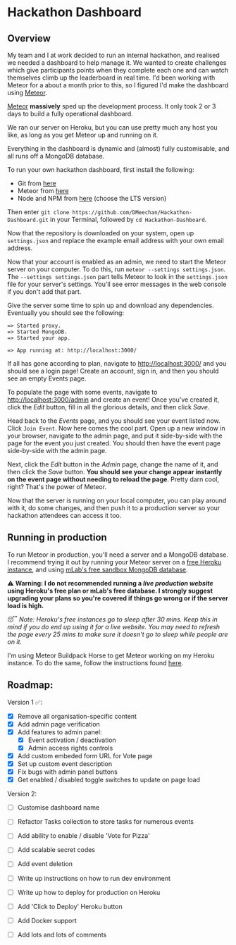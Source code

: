 # Hackathon Dashboard

## Overview

My team and I at work decided to run an internal hackathon, and realised we needed a dashboard to help manage it. We wanted to create challenges which give participants points when they complete each one and can watch themselves climb up the leaderboard in real time. I'd been working with Meteor for a about a month prior to this, so I figured I'd make the dashboard using [Meteor](https://www.meteor.com/).

[Meteor](https://www.meteor.com/) **massively** sped up the development process. It only took 2 or 3 days to build a fully operational dashboard. 

We ran our server on Heroku, but you can use pretty much any host you like, as long as you get Meteor up and running on it.

Everything in the dashboard is dynamic and (almost) fully customisable, and all runs off a MongoDB database. 

To run your own hackathon dashboard, first install the following: 
- Git from [here](https://git-scm.com/downloads)
- Meteor from [here](https://www.meteor.com/install)
- Node and NPM from [here](https://nodejs.org/en/) (choose the LTS version)

Then enter `git clone https://github.com/DMeechan/Hackathon-Dashboard.git` in your Terminal, followed by `cd Hackathon-Dashboard`.

Now that the repository is downloaded on your system, open up `settings.json` and replace the example email address with your own email address.

Now that your account is enabled as an admin, we need to start the Meteor server on your computer. To do this, run `meteor --settings settings.json`. The `--settings settings.json` part tells Meteor to look in the `settings.json` file for your server's settings. You'll see error messages in the web console if you don't add that part.

Give the server some time to spin up and download any dependencies. Eventually you should see the following:
```
=> Started proxy.
=> Started MongoDB.
=> Started your app.

=> App running at: http://localhost:3000/
```

If all has gone according to plan, navigate to [http://localhost:3000/](http://localhost:3000/) and you should see a login page! Create an account, sign in, and then you should see an empty Events page.

To populate the page with some events, navigate to [http://localhost:3000/admin](http://localhost:3000/admin) and create an event! Once you've created it, click the *Edit* button, fill in all the glorious details, and then click *Save*.

Head back to the *Events* page, and you should see your event listed now. Click `Join Event`. Now here comes the cool part. Open up a new window in your browser, navigate to the admin page, and put it side-by-side with the page for the event you just created. You should then have the event page side-by-side with the admin page.

Next, click the *Edit* button in the *Admin* page, change the name of it, and then click the *Save* button. **You should see your change appear instantly on the event page without needing to reload the page**. Pretty darn cool, right? That's the power of Meteor. 

Now that the server is running on your local computer, you can play around with it, do some changes, and then push it to a production server so your hackathon attendees can access it too.

## Running in production

To run Meteor in production, you'll need a server and a MongoDB database. I recommend trying it out by running your Meteor server on a [free Heroku instance](https://www.heroku.com/pricing), and using [mLab's free sandbox MongoDB database](https://mlab.com/plans/pricing/).

:warning: **Warning: I do not recommended running a *live production website* using Heroku's free plan or mLab's free database. I strongly suggest upgrading your plans so you're covered if things go wrong or if the server load is high.**

:sleeping: *Note: Heroku's free instances go to sleep after 30 mins. Keep this in mind if you do end up using it for a live website. You may need to refresh the page every 25 mins to make sure it doesn't go to sleep while people are on it.*

I'm using Meteor Buildpack Horse to get Meteor working on my Heroku instance. To do the same, follow the instructions found [here](https://github.com/AdmitHub/meteor-buildpack-horse).

## Roadmap:
Version 1 :white_check_mark::
- [X] Remove all organisation-specific content
- [X] Add admin page verification
- [X] Add features to admin panel:
    - [X] Event activation / deactivation
    - [X] Admin access rights controls
- [X] Add custom embeded form URL for Vote page
- [X] Set up custom event description
- [X] Fix bugs with admin panel buttons
- [X] Get enabled / disabled toggle switches to update on page load

Version 2:
- [ ] Customise dashboard name 
- [ ] Refactor Tasks collection to store tasks for numerous events
- [ ] Add ability to enable / disable 'Vote for Pizza'
- [ ] Add scalable secret codes
- [ ] Add event deletion
- [ ] Write up instructions on how to run dev environment
- [ ] Write up how to deploy for production on Heroku
- [ ] Add 'Click to Deploy' Heroku button
- [ ] Add Docker support
- [ ] Add lots and lots of comments

